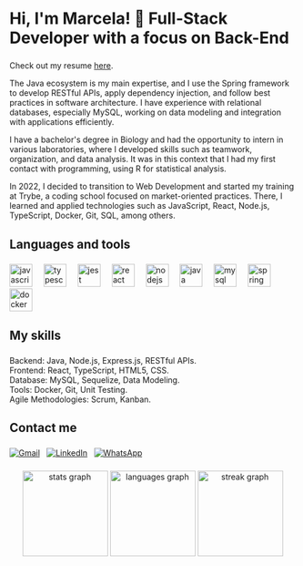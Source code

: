 <h1 align="left">Hi, I'm Marcela! 👋 Full-Stack Developer with a focus on Back-End</h1>

###

Check out my resume [here](https://drive.google.com/file/d/1I4dc1KjOjN74COADEcoexIUlL3CQKKEH/view?usp=sharing).

The Java ecosystem is my main expertise, and I use the Spring framework to develop RESTful APIs, apply dependency injection, and follow best practices in software architecture. I have experience with relational databases, especially MySQL, working on data modeling and integration with applications efficiently.

I have a bachelor's degree in Biology and had the opportunity to intern in various laboratories, where I developed skills such as teamwork, organization, and data analysis. It was in this context that I had my first contact with programming, using R for statistical analysis.

In 2022, I decided to transition to Web Development and started my training at Trybe, a coding school focused on market-oriented practices. There, I learned and applied technologies such as JavaScript, React, Node.js, TypeScript, Docker, Git, SQL, among others.

###

<h2 align="left">Languages and tools</h2>

###

<div align="left">
  <img src="https://cdn.jsdelivr.net/gh/devicons/devicon/icons/javascript/javascript-original.svg" height="40" alt="javascript logo"  />
  <img width="12" />
  <img src="https://cdn.jsdelivr.net/gh/devicons/devicon/icons/typescript/typescript-original.svg" height="40" alt="typescript logo"  />
  <img width="12" />
  <img src="https://cdn.jsdelivr.net/gh/devicons/devicon/icons/jest/jest-plain.svg" height="40" alt="jest logo"  />
  <img width="12" />
  <img src="https://cdn.jsdelivr.net/gh/devicons/devicon/icons/react/react-original.svg" height="40" alt="react logo"  />
  <img width="12" />
  <img src="https://cdn.jsdelivr.net/gh/devicons/devicon/icons/nodejs/nodejs-original.svg" height="40" alt="nodejs logo"  />
  <img width="12" />
  <img src="https://cdn.jsdelivr.net/gh/devicons/devicon/icons/java/java-original.svg" height="40" alt="java logo"  />
  <img width="12" />
  <img src="https://cdn.jsdelivr.net/gh/devicons/devicon/icons/mysql/mysql-original.svg" height="40" alt="mysql logo"  />
  <img width="12" />
  <img src="https://cdn.jsdelivr.net/gh/devicons/devicon/icons/spring/spring-original.svg" height="40" alt="spring logo"  />
  <img width="12" />
  <img src="https://cdn.jsdelivr.net/gh/devicons/devicon/icons/docker/docker-original.svg" height="40" alt="docker logo"  />
</div>

###

<h2 align="left">My skills</h2>

###

<p align="left">Backend: Java, Node.js, Express.js, RESTful APIs.<br>Frontend: React, TypeScript, HTML5, CSS.<br>Database: MySQL, Sequelize, Data Modeling.<br>Tools: Docker, Git, Unit Testing.<br>Agile Methodologies: Scrum, Kanban.</p>

###

<h2 align="left">Contact me</h2>

###

[![Gmail](https://raw.githubusercontent.com/maurodesouza/profile-readme-generator/master/src/assets/icons/social/gmail/default.svg)](mailto:marcela.adriany@gmail.com)&nbsp;&nbsp;
[![LinkedIn](https://raw.githubusercontent.com/maurodesouza/profile-readme-generator/master/src/assets/icons/social/linkedin/default.svg)](https://www.linkedin.com/in/marcelaadriany/)&nbsp;&nbsp;
[![WhatsApp](https://raw.githubusercontent.com/maurodesouza/profile-readme-generator/master/src/assets/icons/social/whatsapp/default.svg)](https://wa.me/5521964029152)
###

<div align="center">
  <img src="https://github-readme-stats.vercel.app/api?username=marcelaadriany&hide_title=false&hide_rank=false&show_icons=true&include_all_commits=true&count_private=true&disable_animations=false&theme=dracula&locale=en&hide_border=false&order=1" height="150" alt="stats graph"  />
  <img src="https://github-readme-stats.vercel.app/api/top-langs?username=marcelaadriany&locale=en&hide_title=false&layout=compact&card_width=320&langs_count=5&theme=dracula&hide_border=false&order=2" height="150" alt="languages graph"  />
  <img src="https://streak-stats.demolab.com?user=marcelaadriany&locale=en&mode=daily&theme=dracula&hide_border=false&border_radius=5&order=3" height="150" alt="streak graph"  />
</div>
